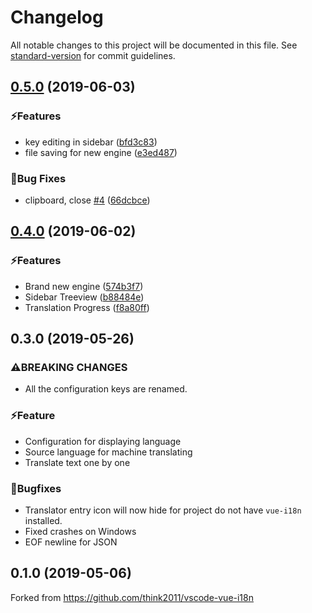 # Changelog

All notable changes to this project will be documented in this file. See [standard-version](https://github.com/conventional-changelog/standard-version) for commit guidelines.

## [0.5.0](https://github.com/antfu/vscode-vue-i18n-ally/compare/v0.4.1...v0.5.0) (2019-06-03)

### ⚡Features

* key editing in sidebar ([bfd3c83](https://github.com/antfu/vscode-vue-i18n-ally/commit/bfd3c83))
* file saving for new engine ([e3ed487](https://github.com/antfu/vscode-vue-i18n-ally/commit/e3ed487))

### 🐞Bug Fixes

* clipboard, close [#4](https://github.com/antfu/vscode-vue-i18n-ally/issues/4) ([66dcbce](https://github.com/antfu/vscode-vue-i18n-ally/commit/66dcbce))


## [0.4.0](https://github.com/antfu/vscode-vue-i18n-ally/compare/v0.3.0...v0.4.0) (2019-06-02)

### ⚡Features

* Brand new engine ([574b3f7](https://github.com/antfu/vscode-vue-i18n-ally/commit/574b3f7))
* Sidebar Treeview ([b88484e](https://github.com/antfu/vscode-vue-i18n-ally/commit/b88484e))
* Translation Progress ([f8a80ff](https://github.com/antfu/vscode-vue-i18n-ally/commit/f8a80ff))

## 0.3.0 (2019-05-26)

### ⚠BREAKING CHANGES

* All the configuration keys are renamed.

### ⚡Feature

* Configuration for displaying language
* Source language for machine translating
* Translate text one by one

### 🐞Bugfixes

* Translator entry icon will now hide for project do not have `vue-i18n` installed.
* Fixed crashes on Windows
* EOF newline for JSON

## 0.1.0 (2019-05-06)

Forked from https://github.com/think2011/vscode-vue-i18n
